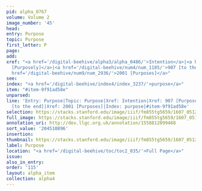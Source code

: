 ```yaml
---
pid: alpha_0767
volume: Volume 2
image_number: '45'
head:
entry: Purpose
topic: Purpose
first_letter: P
page:
add:
xref: "<a href='/digital-beehive/alpha3/alpha_0486/'>Intention</a>|<a href='/digital-beehive/num4/num_1184/'>907
  [Purposely]</a>|<a href='/digital-beehive/num4/num_1185/'>907 [to the end]</a>|<a
  href='/digital-beehive/num9/num_2936/'>2001 [Purposes]</a>"
see:
index: "<a href='/digital-beehive/index4/index_3237/'>purpose</a>"
item: "#item-9f91ad58e"
unparsed:
line: 'Entry: Purpose|Topic: Purpose|Xref: Intention|Xref: 907 [Purposely]|Xref: 907
  [to the end]|Xref: 2001 [Purposes]|Index: purpose|#item-9f91ad58e'
selection: https://stacks.stanford.edu/image/iiif/fm855tg5659/1607_0512/285,896,3083,376/full/0/default.jpg
full_image: https://stacks.stanford.edu/image/iiif/fm855tg5659/1607_0512/full/full/0/default.jpg
annotation_uri: http://dev.llgc.org.uk/annotation/1558812099468
sort_value: '204510896'
insertion:
thumbnail: https://stacks.stanford.edu/image/iiif/fm855tg5659/1607_0512/285,896,600,180/250,/0/default.jpg
label: Purpose
location: "<a href='/digital-beehive/toc/toc2_035/'>Full Page</a>"
issue:
also_in_entry:
order: '115'
layout: alpha_item
collection: alpha4
---
```

